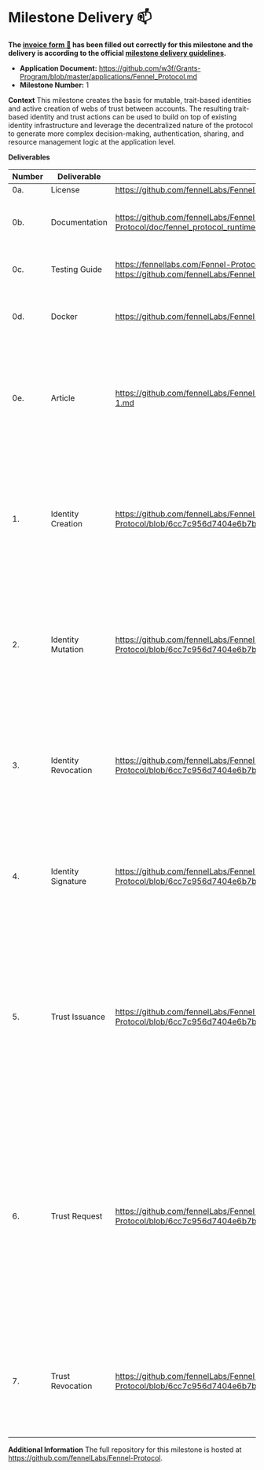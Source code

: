 # Milestone Delivery :mailbox:

**The [invoice form :pencil:](https://docs.google.com/forms/d/e/1FAIpQLSfmNYaoCgrxyhzgoKQ0ynQvnNRoTmgApz9NrMp-hd8mhIiO0A/viewform) has been filled out correctly for this milestone and the delivery is according to the official [milestone delivery guidelines](https://github.com/w3f/Grants-Program/blob/master/docs/milestone-deliverables-guidelines.md).**  

* **Application Document:** https://github.com/w3f/Grants-Program/blob/master/applications/Fennel_Protocol.md
* **Milestone Number:** 1

**Context**
This milestone creates the basis for mutable, trait-based identities and active creation of webs of trust between accounts. The resulting trait-based identity and trust actions can be used to build on top of existing identity infrastructure and leverage the decentralized nature of the protocol to generate more complex decision-making, authentication, sharing, and resource management logic at the application level.

**Deliverables**

| Number | Deliverable | Link | Notes |
| ------------- | ------------- | ------------- |------------- |
| 0a. | License | https://github.com/fennelLabs/Fennel-Protocol/blob/main/LICENSE | Unlicense. | 
| 0b. | Documentation | https://github.com/fennelLabs/Fennel-Protocol/wiki, https://fennellabs.com/Fennel-Protocol/doc/fennel_protocol_runtime/index.html | Documentation is provided both as generated inline documentation and a wiki. | 
| 0c.  | Testing Guide | https://fennellabs.com/Fennel-Protocol/doc/fennel_protocol_runtime/index.html, https://github.com/fennelLabs/Fennel-Protocol/wiki/Testing-Milestone-1| Both automated testing and extrinsics calls are outlined. | 
| 0d. | Docker | https://github.com/fennelLabs/Fennel-Protocol/blob/main/Dockerfile | Docker Compose is used to run tests, benchmarks, and documentation. | 
| 0e. | Article | https://github.com/fennelLabs/Fennel-Protocol/blob/main/articles/fennel-protocol-milestone-1.md | Self-hosted announcement article describing the purpose of the material included in this milestone. This will be published after the milestone is accepted. | 
| 1. | Identity Creation | https://github.com/fennelLabs/Fennel-Protocol/blob/6cc7c956d7404e6b7bf08c0995c444038d7f564e/pallets/identity/src/lib.rs#L113 | This extrinsic interacts with storage to maintain a list of Fennel identities issued by accounts. Both the list and current number of active identities are designated as storage items. | 
| 2. | Identity Mutation | https://github.com/fennelLabs/Fennel-Protocol/blob/6cc7c956d7404e6b7bf08c0995c444038d7f564e/pallets/identity/src/lib.rs#L152 | Identity Mutation allows dynamically adding "traits" to existing identities. Currently this is implemented as a list of key-value pairs mapping to each identity. | 
| 3. | Identity Revocation | https://github.com/fennelLabs/Fennel-Protocol/blob/6cc7c956d7404e6b7bf08c0995c444038d7f564e/pallets/identity/src/lib.rs#L132 | Revocation of an identity causes the identity to be removed from on-chain storage. This allows known identities to be marked as "unused" or "untrusted" by their owners. | 
| 4. | Identity Signature | https://github.com/fennelLabs/Fennel-Protocol/blob/6cc7c956d7404e6b7bf08c0995c444038d7f564e/pallets/identity/src/lib.rs#L197 | The Identity Signature extrinsic allows for general statements to be mapped to an existing identity and signed by the owner of the mapped identity. | 
| 5. | Trust Issuance | https://github.com/fennelLabs/Fennel-Protocol/blob/6cc7c956d7404e6b7bf08c0995c444038d7f564e/pallets/trust/src/lib.rs#L90 | This will be used to create explicit trust from one account to another. The deliverable includes two extrinsics - one to create a trust connection, and one to remove the trust connection, therefore returning the accounts to a state of total disconnect. | 
| 6. | Trust Request | https://github.com/fennelLabs/Fennel-Protocol/blob/6cc7c956d7404e6b7bf08c0995c444038d7f564e/pallets/trust/src/lib.rs#L122 | Uses storage to add and remove requests for trust statements - for example, if a job applicant needs a recommendation, they might request a trust action from a previous employer, who can then accept the request and issue trust, or reject the request and either revoke trust or leave the requester non-connected. | 
| 7. | Trust Revocation | https://github.com/fennelLabs/Fennel-Protocol/blob/6cc7c956d7404e6b7bf08c0995c444038d7f564e/pallets/trust/src/lib.rs#L154 | Creates explicit non-trust from one account to another. This deliverable also includes an extrinsic to cancel an existing trust revocation action. | 

**Additional Information**
The full repository for this milestone is hosted at https://github.com/fennelLabs/Fennel-Protocol.
